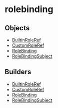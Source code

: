 # rolebinding

## Objects

 * <span class="badge object-type-class"></span> [BuiltinRoleRef](./object-BuiltinRoleRef.md)
 * <span class="badge object-type-class"></span> [CustomRoleRef](./object-CustomRoleRef.md)
 * <span class="badge object-type-class"></span> [RoleBinding](./object-RoleBinding.md)
 * <span class="badge object-type-class"></span> [RoleBindingSubject](./object-RoleBindingSubject.md)
## Builders

 * <span class="badge builder"></span> [BuiltinRoleRef](./builder-BuiltinRoleRef.md)
 * <span class="badge builder"></span> [CustomRoleRef](./builder-CustomRoleRef.md)
 * <span class="badge builder"></span> [RoleBinding](./builder-RoleBinding.md)
 * <span class="badge builder"></span> [RoleBindingSubject](./builder-RoleBindingSubject.md)
